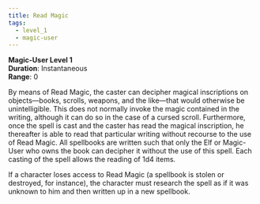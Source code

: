 ```yaml
---
title: Read Magic
tags:
  - level_1
  - magic-user
---
```

**Magic-User Level 1**  
**Duration**: Instantaneous  
**Range**: 0  

By means of Read Magic, the caster can decipher magical inscriptions on objects—books, scrolls, weapons, and the like—that would otherwise be unintelligible. This does not normally invoke the magic contained in the writing, although it can do so in the case of a cursed scroll. Furthermore, once the spell is cast and the caster has read the magical inscription, he thereafter is able to read that particular writing without recourse to the use of Read Magic. All spellbooks are written such that only the Elf or Magic-User who owns the book can decipher it without the use of this spell. Each casting of the spell allows the reading of 1d4 items. 

If a character loses access to Read Magic (a spellbook is stolen or destroyed, for instance), the character must research the spell as if it was unknown to him and then written up in a new spellbook.
